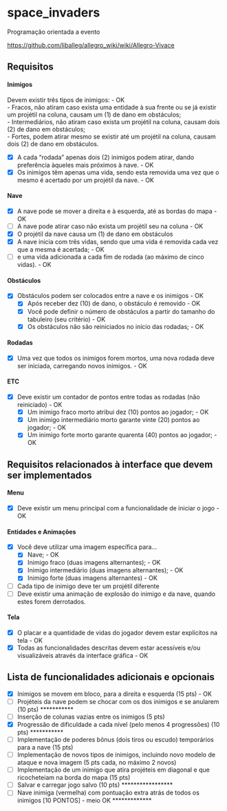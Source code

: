 # space_invaders

Programação orientada a evento  

https://github.com/liballeg/allegro_wiki/wiki/Allegro-Vivace

## Requisitos

#### Inimigos
Devem existir três tipos de inimigos: - OK  
    - Fracos, não atiram caso exista uma entidade à sua frente ou se já existir um projétil na coluna, causam um (1) de dano em obstáculos;  
    - Intermediários, não atiram caso exista um projétil na coluna, causam dois (2) de dano em obstáculos;  
    - Fortes, podem atirar mesmo se existir até um projétil na coluna, causam dois (2) de dano em obstáculos.  
- [x] A cada “rodada” apenas dois (2) inimigos podem atirar, dando preferência àqueles mais próximos à nave. - OK  
- [x] Os inimigos têm apenas uma vida, sendo esta removida uma vez que o mesmo é acertado por um projétil da nave. - OK  

#### Nave
- [x] A nave pode se mover a direita e à esquerda, até as bordas do mapa - OK  
- [ ] A nave pode atirar caso não exista um projétil seu na coluna - OK  
- [x] O projétil da nave causa um (1) de dano em obstáculos  
- [x] A nave inicia com três vidas, sendo que uma vida é removida cada vez que a mesma é acertada; - OK  
- [ ] e uma vida adicionada a cada fim de rodada (ao máximo de cinco vidas). - OK  

#### Obstáculos
- [x] Obstáculos podem ser colocados entre a nave e os inimigos - OK  
    - [x] Após receber dez (10) de dano, o obstáculo é removido  - OK
    - [x] Você pode definir o número de obstáculos a partir do tamanho do tabuleiro (seu critério) - OK  
    - [x] Os obstáculos não são reiniciados no início das rodadas; - OK  

#### Rodadas
- [x] Uma vez que todos os inimigos forem mortos, uma nova rodada deve ser iniciada, carregando novos inimigos. - OK  

#### ETC
- [x] Deve existir um contador de pontos entre todas as rodadas (não reiniciado) - OK  
    - [x] Um inimigo fraco morto atribui dez (10) pontos ao jogador; - OK  
    - [x] Um inimigo intermediário morto garante vinte (20) pontos ao jogador; - OK  
    - [x] Um inimigo forte morto garante quarenta (40) pontos ao jogador; - OK  
 
## Requisitos relacionados à interface que devem ser implementados

#### Menu
- [x] Deve existir um menu principal com a funcionalidade de iniciar o jogo - OK  

#### Entidades e Animações
- [x] Você deve utilizar uma imagem específica para...  
    - [x] Nave; - OK  
    - [x] Inimigo fraco (duas imagens alternantes); - OK  
    - [x] Inimigo intermediário (duas imagens alternantes); - OK  
    - [x] Inimigo forte (duas imagens alternantes) - OK  
- [ ] Cada tipo de inimigo deve ter um projétil diferente  
- [ ] Deve existir uma animação de explosão do inimigo e da nave, quando estes forem derrotados.  

#### Tela
- [x] O placar e a quantidade de vidas do jogador devem estar explícitos na tela - OK  
- [x] Todas as funcionalidades descritas devem estar acessíveis e/ou visualizáveis através da interface gráfica - OK  

## Lista de funcionalidades adicionais e opcionais
- [x] Inimigos se movem em bloco, para a direita e esquerda (15 pts) - OK  
- [ ] Projéteis da nave podem se chocar com os dos inimigos e se anularem (10 pts) ***********  
- [ ] Inserção de colunas vazias entre os inimigos (5 pts)  
- [x] Progressão de dificuldade a cada nível (pelo menos 4 progressões) (10 pts) ***********  
- [ ] Implementação de poderes bônus (dois tiros ou escudo) temporários para a nave (15 pts)  
- [ ] Implementação de novos tipos de inimigos, incluindo novo modelo de ataque e nova imagem (5 pts cada, no máximo 2 novos)  
- [ ] Implementação de um inimigo que atira projéteis em diagonal e que ricocheteiam na borda do mapa (15 pts)  
- [ ] Salvar e carregar jogo salvo (10 pts) *****************  
- [ ] Nave inimiga (vermelha) com pontuação extra atrás de todos os inimigos [10 PONTOS] - meio OK *************  